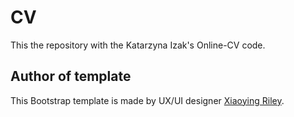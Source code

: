 # CV

This the repository with the Katarzyna Izak's Online-CV code.

## Author of template

This Bootstrap template is made by UX/UI designer [Xiaoying Riley](https://github.com/xriley).
